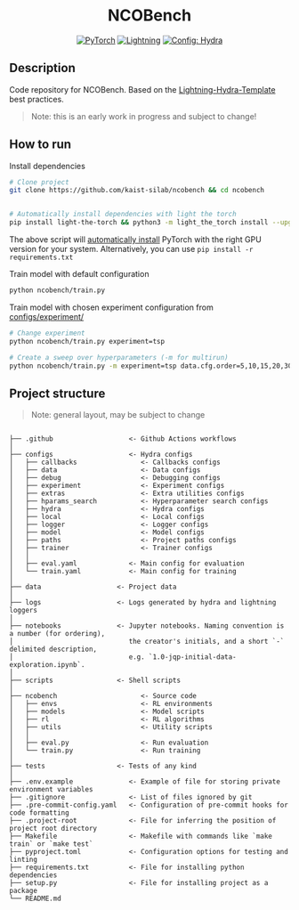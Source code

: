 <div align="center">

# NCOBench

<a href="https://pytorch.org/get-started/locally/"><img alt="PyTorch" src="https://img.shields.io/badge/PyTorch-ee4c2c?logo=pytorch&logoColor=white"></a>
<a href="https://pytorchlightning.ai/"><img alt="Lightning" src="https://img.shields.io/badge/-Lightning-792ee5?logo=pytorchlightning&logoColor=white"></a>
<a href="https://hydra.cc/"><img alt="Config: Hydra" src="https://img.shields.io/badge/Config-Hydra-89b8cd"></a>


</div>

## Description

Code repository for NCOBench. Based on the [Lightning-Hydra-Template](https://github.com/ashleve/lightning-hydra-template) best practices.

> Note: this is an early work in progress and subject to change!

## How to run

Install dependencies

```bash
# Clone project
git clone https://github.com/kaist-silab/ncobench && cd ncobench


# Automatically install dependencies with light the torch
pip install light-the-torch && python3 -m light_the_torch install --upgrade -r requirements.txt
```
The above script will [automatically install](https://github.com/pmeier/light-the-torch) PyTorch with the right GPU version for your system. Alternatively, you can use `pip install -r requirements.txt` 


Train model with default configuration
```bash
python ncobench/train.py
```

Train model with chosen experiment configuration from [configs/experiment/](configs/experiment/)

```bash
# Change experiment
python ncobench/train.py experiment=tsp

# Create a sweep over hyperparameters (-m for multirun)
python ncobench/train.py -m experiment=tsp data.cfg.order=5,10,15,20,30,45,60
```


## Project structure
> Note: general layout, may be subject to change

```

├── .github                   <- Github Actions workflows
│
├── configs                   <- Hydra configs
│   ├── callbacks                <- Callbacks configs
│   ├── data                     <- Data configs
│   ├── debug                    <- Debugging configs
│   ├── experiment               <- Experiment configs
│   ├── extras                   <- Extra utilities configs
│   ├── hparams_search           <- Hyperparameter search configs
│   ├── hydra                    <- Hydra configs
│   ├── local                    <- Local configs
│   ├── logger                   <- Logger configs
│   ├── model                    <- Model configs
│   ├── paths                    <- Project paths configs
│   ├── trainer                  <- Trainer configs
│   │
│   ├── eval.yaml             <- Main config for evaluation
│   └── train.yaml            <- Main config for training
│
├── data                   <- Project data
│
├── logs                   <- Logs generated by hydra and lightning loggers
│
├── notebooks              <- Jupyter notebooks. Naming convention is a number (for ordering),
│                             the creator's initials, and a short `-` delimited description,
│                             e.g. `1.0-jqp-initial-data-exploration.ipynb`.
│
├── scripts                <- Shell scripts
│
├── ncobench                     <- Source code
│   ├── envs                     <- RL environments
│   ├── models                   <- Model scripts
│   ├── rl                       <- RL algorithms
│   ├── utils                    <- Utility scripts
│   │
│   ├── eval.py                  <- Run evaluation
│   └── train.py                 <- Run training
│
├── tests                  <- Tests of any kind
│
├── .env.example              <- Example of file for storing private environment variables
├── .gitignore                <- List of files ignored by git
├── .pre-commit-config.yaml   <- Configuration of pre-commit hooks for code formatting
├── .project-root             <- File for inferring the position of project root directory
├── Makefile                  <- Makefile with commands like `make train` or `make test`
├── pyproject.toml            <- Configuration options for testing and linting
├── requirements.txt          <- File for installing python dependencies
├── setup.py                  <- File for installing project as a package
└── README.md